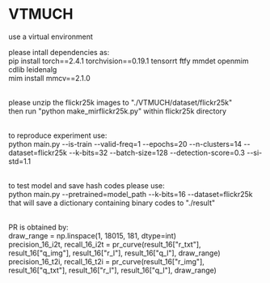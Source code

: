 # VTMUCH

use a virtual environment

please intall dependencies as: <br />
pip install torch==2.4.1 torchvision==0.19.1 tensorrt ftfy mmdet openmim cdlib leidenalg <br />
mim install mmcv==2.1.0 <br /><br />

please unzip the flickr25k images to "./VTMUCH/dataset/flickr25k" <br />
then run "python make_mirflickr25k.py" within flickr25k directory <br /><br />

to reproduce experiment use: <br />
python main.py --is-train --valid-freq=1 --epochs=20 --n-clusters=14 --dataset=flickr25k --k-bits=32 --batch-size=128 --detection-score=0.3 --si-std=1.1 <br /><br />

to test model and save hash codes please use: <br />
python main.py --pretrained=model_path --k-bits=16 --dataset=flickr25k <br />
that will save a dictionary containing binary codes to "./result" <br /><br />

PR is obtained by: <br />
draw_range = np.linspace(1, 18015, 181, dtype=int) <br />
precision_16_i2t, recall_16_i2t = pr_curve(result_16["r_txt"], result_16["q_img"], result_16["r_l"], result_16["q_l"], draw_range) <br />
precision_16_t2i, recall_16_t2i = pr_curve(result_16["r_img"], result_16["q_txt"], result_16["r_l"], result_16["q_l"], draw_range) <br />
